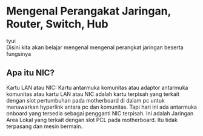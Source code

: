 # Mengenal Perangakat Jaringan, Router, Switch, Hub
tyui   
Disini kita akan belajar mengenal mengenal perangkat jaringan beserta fungsinya

## Apa itu NIC?
Kartu LAN atau NIC:  Kartu antarmuka komunitas atau adaptor antarmuka komunitas atau kartu LAN atau NIC adalah kartu terpisah yang terkait dengan slot pertumbuhan pada motherboard di dalam pc untuk menawarkan hyperlink antara pc dan komunitas. Tapi hari ini ada antarmuka onboard yang tersedia sebagai pengganti NIC terpisah. Ini adalah Jaringan Area Lokal yang terkait dengan slot PCL pada motherboard. Itu tidak terpasang dan mesin bermain.
